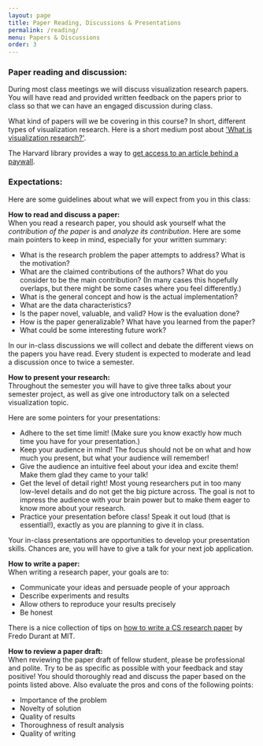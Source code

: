 ```yaml
---
layout: page
title: Paper Reading, Discussions & Presentations
permalink: /reading/
menu: Papers & Discussions
order: 3
---
```



### Paper reading and discussion:
During most class meetings we will discuss visualization research papers. You will have read and provided written feedback on the papers prior to class so that we can have an engaged discussion during class. 

What kind of papers will we be covering in this course? In short, different types of visualization research. Here is a short medium post about ['What is visualization research?'](https://medium.com/multiple-views-visualization-research-explained/what-is-visualization-research-what-should-it-be-8840a9ba658).

The Harvard library provides a way to [get access to an article behind a paywall](https://library.harvard.edu/services-tools/check-harvard-library-bookmark).


### Expectations:
Here are some guidelines about what we will expect from you in this class:

**How to read and discuss a paper:**  
When you read a research paper, you should ask yourself what the *contribution of the paper* is and *analyze its contribution*. Here are some main pointers to keep in mind, especially for your written summary:

* What is the research problem the paper attempts to address? What is the motivation?
* What are the claimed contributions of the authors? What do you consider to be the main contribution? (In many cases this hopefully overlaps, but there might be some cases where you feel differently.)
* What is the general concept and how is the actual implementation?
* What are the data characteristics?
* Is the paper novel, valuable, and valid? How is the evaluation done?
* How is the paper generalizable? What have you learned from the paper?
* What could be some interesting future work?

In our in-class discussions we will collect and debate the different views on the papers you have read. Every student is expected to moderate and lead a discussion once to twice a semester.

**How to present your research:**  
Throughout the semester you will have to give three talks about your semester project, as well as give one introductory talk on a selected visualization topic. 

Here are some pointers for your presentations: 
 
* Adhere to the set time limit! (Make sure you know exactly how much time you have for your presentation.)
* Keep your audience in mind! The focus should not be on what and how much you present, but what your audience will remember! 
* Give the audience an intuitive feel about your idea and excite them! Make them glad they came to your talk!
* Get the level of detail right! Most young researchers put in too many low-level details and do not get the big picture across. The goal is not to impress the audience with your brain power but to make them eager to know more about your research.
* Practice your presentation before class! Speak it out loud (that is essential!), exactly as you are planning to give it in class.

Your in-class presentations are opportunities to develop your presentation skills. Chances are, you will have to give a talk for your next job application.

**How to write a paper:**   
When writing a research paper, your goals are to:

* Communicate your ideas and persuade people of your approach
* Describe experiments and results
* Allow others to reproduce your results precisely
* Be honest

There is a nice collection of tips on [how to write a CS research paper](http://people.csail.mit.edu/fredo/PUBLI/writing.pdf) by Fredo Durant at MIT.

**How to review a paper draft:**  
When reviewing the paper draft of fellow student, please be professional and polite. Try to be as specific as possible with your feedback and stay positive! You should thoroughly read and discuss the paper based on the points listed above. Also evaluate the pros and cons of the following points:

* Importance of the problem
* Novelty of solution
* Quality of results
* Thoroughness of result analysis
* Quality of writing


